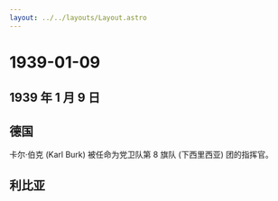 ```yaml
---
layout: ../../layouts/Layout.astro
---
```


# 1939-01-09

## 1939 年 1 月 9 日

## 德国

卡尔·伯克 (Karl Burk) 被任命为党卫队第 8 旗队 (下西里西亚) 团的指挥官。

## 利比亚